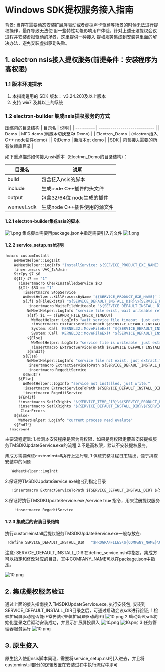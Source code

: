 # Windows SDK提权服务接入指南

背景:
当存在需要动态安装扩展屏驱动或者虚拟声卡驱动等场景的时候无法进行提权操作，最终导致无法使
用一些特性功能影响用户体验。针对上述无法提权会议进程并安装虚拟驱动的场景，这里提供一种接入
提权服务集成到安装包里面的解决办法，避免安装虚拟驱动失败。

## 1. electron nsis接入提权服务(前提条件：安装程序为高权限)

### 1.1 版本环境提示

1. 本指南适用的 SDK 版本： v3.24.200及以上版本
2. 支持 win7 及其以上的系统

### 1.2 electron-builder 集成nsis提权服务的方式

压缩包的目录结构
| 目录名     | 说明                         |
| ---------- | ---------------------------- |
| Demo      |  MFC demo(新版本切换至Qt Demo)           |
| Electron_Demo    | (electron接入C++ node插件demo)     |
| QtDemo     |  新版本qt demo   |
| SDK | 包含接入需要的所有依赖库目录 |

如下重点描述如何接入nsis脚本（Electron_Demo的目录结构）：

| 目录名     | 说明                         |
| ---------- | ---------------------------- |
| build      | 包含接入nsis的脚本           |
| include    | 生成node C++插件的头文件     |
| output     | 包含32/64位 node生成的插件   |
| wemeet_sdk | 生成node C++插件使用的源文件 |

#### 1.2.1 electron-builder集成nsis的脚本

![1.png](image/1.2.png)
集成脚本需要再package.json中指定需要引入的文件
![1.png](image/1.3.png)

#### 1.2.2 service_setup.nsh说明

```javascript
!macro customInstall
    WeMeetHelper::LogInit
    WeMeetHelper::LogInfo "InstallService: ${SERVICE_PRODUCT_EXE_NAME}."
    !insertmacro UAC_IsAdmin
    StrCpy $7 $0
    ${If} $7 == "1"
      !insertmacro CheckInstalledService $R3 
      ${If} $R3 == "1"
        !insertmacro StopService
        WeMeetHelper::KillProcessByName "${SERVICE_PRODUCT_EXE_NAME}" 1
        ${If} ${FileExists} "${SERVICE_DEFAULT_INSTALL_DIR}\${SERVICE_PRODUCT_EXE_NAME}"
          !insertmacro WaiteFileWriteable "${SERVICE_DEFAULT_INSTALL_DIR}\${SERVICE_PRODUCT_EXE_NAME}" 3 $1
          WeMeetHelper::LogInfo "service file exist, wait writeable ret:$1."
          ${If} $1 == ${ERROR_FILE_CHECK_TIMEOUT}
            WeMeetHelper::LogInfo "wait service file timeout, just extract to temp."
            !insertmacro ExtractServiceToPath ${SERVICE_DEFAULT_INSTALL_DIR} ${SERVICE_PRODUCT_EXE_NAME_TEMP}
            System::Call 'KERNEL32::MoveFileEx(t "${SERVICE_DEFAULT_INSTALL_DIR}\${SERVICE_PRODUCT_EXE_NAME}", i 0, i 4)'
            System::Call 'KERNEL32::MoveFileEx(t "${SERVICE_DEFAULT_INSTALL_DIR}\${SERVICE_PRODUCT_EXE_NAME_TEMP}", t "${SERVICE_DEFAULT_INSTALL_DIR}\${SERVICE_PRODUCT_EXE_NAME}", i 4)'
          ${Else}
            WeMeetHelper::LogInfo "service file is writeable, just extract."
            !insertmacro ExtractServiceToPath ${SERVICE_DEFAULT_INSTALL_DIR} ${SERVICE_PRODUCT_EXE_NAME}
          ${EndIf}
        ${Else}
          WeMeetHelper::LogInfo "service file not exist, just extract."
          !insertmacro ExtractServiceToPath ${SERVICE_DEFAULT_INSTALL_DIR} ${SERVICE_PRODUCT_EXE_NAME}
          !insertmacro RegeditService
        ${EndIf}
      ${Else}
        WeMeetHelper::LogInfo "service not installed, just write."
        !insertmacro ExtractServiceToPath ${SERVICE_DEFAULT_INSTALL_DIR} ${SERVICE_PRODUCT_EXE_NAME}
        !insertmacro RegeditService
      ${EndIf}
      !insertmacro SetRXRights "${SERVICE_TEMP_DIR}\${SERVICE_PRODUCT_EXE_NAME}"
      !insertmacro SetRXRights "${SERVICE_DEFAULT_INSTALL_DIR}\${SERVICE_PRODUCT_EXE_NAME}"
       ClearErrors
    ${Else}
      WeMeetHelper::LogInfo "current process need evalute"
    ${EndIf}
  !macroend
```

主要流程逻辑:
1.检测本安装程序是否为高权限，如果是高权限走覆盖安装提权服务TMSDKUpdateService.exe的流程
2.不是高权限，默认不安装提权服务。

集成方需要保证customInstall执行上述处理,
  1.保证安装过程日志输出，便于排查安装中的问题

```javascript
   WeMeetHelper::LogInit  
```

  2.保证将TMSDKUpdateService.exe输出到指定目录

```javascript
   !insertmacro ExtractServiceToPath ${SERVICE_DEFAULT_INSTALL_DIR} ${SERVICE_PRODUCT_EXE_NAME} 
```

  3.保证将执行TMSDKUpdateService.exe /service true 指令，用来注册提权服务

```javascript
    !insertmacro RegeditService
```

#### 1.2.3 集成后的安装目录结构

执行customeinstall后提权服务TMSDKUpdateService.exe一般存放在:

```javascript
 !define SERVICE_DEFAULT_INSTALL_DIR   "$PROGRAMFILES\${COMPANY_NAME}\UpdateSvr"  
```

注意:
SERVICE_DEFAULT_INSTALL_DIR 在define_service.nsh中指定，集成方可以指定和修改对应的目录，其中COMPANY_NAME可以在package.json中指定。

![10.png](image/1.4.png)

## 2. 集成提权服务验证

通过上面的接入指南接入TMSDKUpdateService.exe, 执行安装包, 安装到SERVICE_DEFAULT_INSTALL_DIR目录之后，可通过启动会议sdk进行验证;
1.检验扩展屏驱动是否能正常安装:(未装扩展屏驱动截图)
   ![10.png](image/1.5.png)
2.启动会议sdk初始化登录之后驱动安装成功，并显示扩展屏投屏入
   ![10.png](image/1.6.png)
   ![10.png](image/1.7.png)
3.任务管理器服务运行
   ![10.png](image/1.8.png)

## 3. 原生接入

原生接入使用nsis脚本同理，需要将service_setup.nsh引入进去，并且将custominstall部分的逻辑放置在安装过程中执行流程中即可
